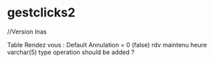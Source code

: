 # gestclicks2

//Version Inas

Table Rendez vous :
Default Annulation = 0  (false) rdv maintenu
heure varchar(5)
type operation should be added ?

